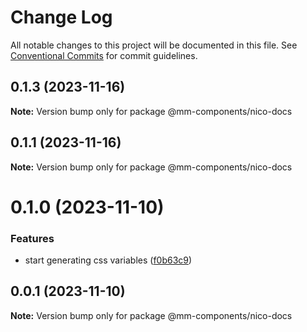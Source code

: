 # Change Log

All notable changes to this project will be documented in this file.
See [Conventional Commits](https://conventionalcommits.org) for commit guidelines.

## 0.1.3 (2023-11-16)

**Note:** Version bump only for package @mm-components/nico-docs

## 0.1.1 (2023-11-16)

**Note:** Version bump only for package @mm-components/nico-docs

# 0.1.0 (2023-11-10)

### Features

- start generating css variables ([f0b63c9](https://github.com/marcusmourao/Frontend-Monorepo-Workspace/commit/f0b63c92ed14288ff5febf248ba27a19b77ca456))

## 0.0.1 (2023-11-10)

**Note:** Version bump only for package @mm-components/nico-docs
